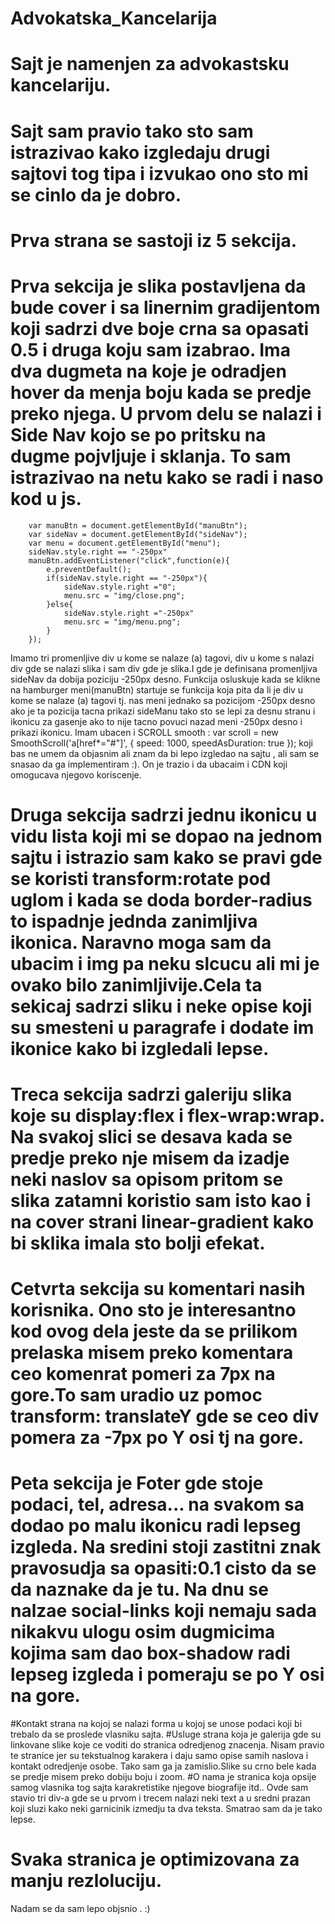 # Advokatska_Kancelarija
# Sajt je namenjen za advokastsku kancelariju.
# Sajt sam pravio tako sto sam istrazivao kako izgledaju drugi sajtovi tog tipa i izvukao ono sto mi se cinlo da je dobro.
# Prva strana se sastoji iz 5 sekcija.
# Prva sekcija je slika postavljena da bude cover i sa linernim gradijentom koji sadrzi dve boje crna sa opasati 0.5 i druga koju sam izabrao. Ima dva dugmeta na koje je odradjen hover da menja boju kada se predje preko njega. U prvom delu se nalazi i Side Nav kojo se po pritsku na dugme pojvljuje i sklanja. To sam istrazivao na netu kako se radi i naso kod u js. 
        var manuBtn = document.getElementById("manuBtn");
        var sideNav = document.getElementById("sideNav");
        var menu = document.getElementById("menu");
        sideNav.style.right == "-250px"
        manuBtn.addEventListener("click",function(e){
            e.preventDefault();
            if(sideNav.style.right == "-250px"){
                sideNav.style.right ="0";
                menu.src = "img/close.png";
            }else{
                sideNav.style.right ="-250px"
                menu.src = "img/menu.png";
            }
        });
 Imamo tri promenljive div u kome se nalaze (a) tagovi, div u kome s nalazi div gde se nalazi slika i sam div gde je slika.I gde je definisana promenljiva sideNav da dobija poziciju -250px desno. Funkcija osluskuje kada se klikne na hamburger meni(manuBtn) startuje se funkcija koja pita da li je div u kome se nalaze (a) tagovi tj. nas meni jednako sa pozicijom -250px desno ako je ta pozicija tacna  prikazi sideManu tako sto se lepi za desnu stranu i ikonicu za gasenje ako to nije tacno povuci nazad meni -250px desno  i prikazi ikonicu.
 Imam ubacen i SCROLL smooth :
         var scroll = new SmoothScroll('a[href*="#"]', {
	speed: 1000,
	speedAsDuration: true
});
koji bas ne umem da objasnim ali znam da bi lepo izgledao na sajtu , ali sam se snasao da ga implementiram :).
On je trazio i da ubacaim i CDN <script src="https://cdn.jsdelivr.net/gh/cferdinandi/smooth-scroll/dist/smooth-scroll.polyfills.min.js"></script> koji omogucava njegovo koriscenje. 
# Druga sekcija sadrzi jednu ikonicu u vidu lista koji mi se dopao na jednom sajtu i istrazio sam kako se pravi gde se koristi transform:rotate pod uglom i kada se doda border-radius to ispadnje jednda zanimljiva ikonica. Naravno moga sam da ubacim i img pa neku slcucu ali mi je ovako bilo zanimljivije.Cela ta sekicaj sadrzi sliku i neke opise koji su smesteni u paragrafe i dodate im ikonice kako bi izgledali lepse.
# Treca sekcija sadrzi galeriju slika koje su display:flex i flex-wrap:wrap. Na svakoj slici se desava kada se predje preko nje misem da izadje neki naslov sa opisom pritom se slika zatamni koristio sam isto kao i na cover strani linear-gradient kako bi sklika imala sto bolji efekat. 
# Cetvrta sekcija su komentari nasih korisnika. Ono sto je interesantno kod ovog dela jeste da se prilikom prelaska misem preko komentara ceo komenrat pomeri za 7px na gore.To sam uradio uz pomoc  transform: translateY gde se ceo div pomera za -7px po Y osi tj na gore.
# Peta sekcija je Foter gde stoje podaci, tel, adresa... na svakom sa dodao po malu ikonicu radi lepseg izgleda. Na sredini stoji zastitni znak pravosudja sa opasiti:0.1 cisto da se da naznake da je tu. Na dnu se nalzae social-links koji nemaju sada nikakvu ulogu osim dugmicima kojima sam dao box-shadow radi lepseg izgleda i pomeraju se po Y osi na gore.
#Kontakt strana na kojoj se nalazi forma u kojoj se unose podaci koji bi trebalo da se proslede vlasniku sajta.
#Usluge strana koja je galerija gde su linkovane slike koje ce voditi do stranica odredjenog znacenja. Nisam pravio te stranice jer su tekstualnog karakera i daju samo opise samih naslova i kontakt odredjenje osobe. Tako sam ga ja zamislio.Slike su crno bele kada se predje misem preko dobiju boju i zoom.
#O nama je stranica koja opsije samog vlasnika tog sajta karakretistike njegove biografije itd.. Ovde sam stavio tri div-a gde se u prvom i trecem nalazi neki text a u sredni prazan koji sluzi kako neki garnicinik izmedju ta dva teksta. Smatrao sam da je tako lepse.
# Svaka stranica je optimizovana za manju rezloluciju.
Nadam se da sam lepo objsnio . :)
